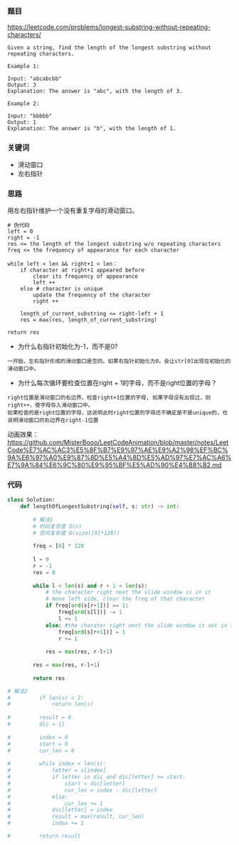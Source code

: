### 题目
https://leetcode.com/problems/longest-substring-without-repeating-characters/

```
Given a string, find the length of the longest substring without repeating characters.
```

```
Example 1:

Input: "abcabcbb"
Output: 3 
Explanation: The answer is "abc", with the length of 3. 
```

```
Example 2:

Input: "bbbbb"
Output: 1
Explanation: The answer is "b", with the length of 1.
```

### 关键词
- 滑动窗口
- 左右指针

### 思路

用左右指针维护一个没有重复字母的滑动窗口。 

```
# 伪代码
left = 0
right = -1
res <= the length of the longest substring w/o repeating characters
freq <= the frequency of appearance for each character

while left < len && right+1 < len：
	if character at right+1 appeared before
    	clear its frequency of appearance
        left ++
    else # character is unique
 		update the frequency of the character 
        right ++
    
    length_of_current_substring <= right-left + 1
    res = max(res, length_of_current_substring)
  
return res
```

- 为什么右指针初始化为-1，而不是0?
```
一开始，左右指针形成的滑动窗口是空的。如果右指针初始化为0，会让str[0]出现在初始化的滑动窗口中。
```
- 为什么每次循环要检查位置在right + 1的字母，而不是right位置的字母？
```
right位置是滑动窗口的右边界，检查right+1位置的字母, 如果字母没有出现过，则right++，使字母存入滑动窗口中。
如果检查的是right位置的字母，这说明此时right位置的字母还不确定是不是unique的，也说明滑动窗口的右边界在right-1位置
```

动画效果： https://github.com/MisterBooo/LeetCodeAnimation/blob/master/notes/LeetCode%E7%AC%AC3%E5%8F%B7%E9%97%AE%E9%A2%98%EF%BC%9A%E6%97%A0%E9%87%8D%E5%A4%8D%E5%AD%97%E7%AC%A6%E7%9A%84%E6%9C%80%E9%95%BF%E5%AD%90%E4%B8%B2.md

### 代码
```py
class Solution:
    def lengthOfLongestSubstring(self, s: str) -> int:
    
    	# 解法1
    	# 时间复杂度 O(n)
    	# 空间复杂度 O(size([0]*128))
    
        freq = [0] * 128
        
        l = 0
        r = -1
        res = 0
        
        while l < len(s) and r + 1 < len(s):
            # the character right next the slide window is in it
            # move left side, clear the freq of that character
            if freq[ord(s[r+1])] == 1:
                freq[ord(s[l])] -= 1
                l += 1
            else: #the charater right next the slide window is not in the window, put in
                freq[ord(s[r+1])] = 1
                r += 1
                
            res = max(res, r-l+1)
            
        res = max(res, r-l+1)
        
        return res

# 解法2
#         if len(s) < 2:
#             return len(s)
        
#         result = 0
#         dic = {}
        
#         index = 0
#         start = 0
#         cur_len = 0
        
#         while index < len(s):
#             letter = s[index]
#             if letter in dic and dic[letter] >= start:
#                 start = dic[letter]
#                 cur_len = index - dic[letter]
#             else:
#                 cur_len += 1
#             dic[letter] = index
#             result = max(result, cur_len)
#             index += 1

#         return result
```
